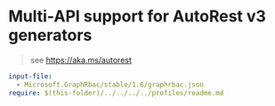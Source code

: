 # Multi-API support for AutoRest v3 generators

> see https://aka.ms/autorest

``` yaml $(enable-multi-api)
input-file:
  - Microsoft.GraphRbac/stable/1.6/graphrbac.json
require: $(this-folder)/../../../../profiles/readme.md
```

